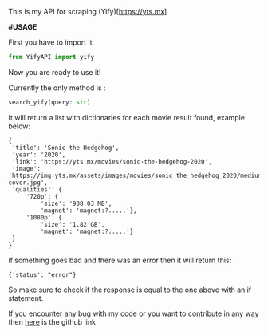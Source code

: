 This is my API for scraping (Yify)[https://yts.mx]

**#USAGE**

First you have to import it.

```python
from YifyAPI import yify
```

Now you are ready to use it!

Currently the only method is :

```python 
search_yify(query: str)
```

It will return a list with dictionaries for each movie result found, example below:

```
{
 'title': 'Sonic the Hedgehog', 
 'year': '2020', 
 'link': 'https://yts.mx/movies/sonic-the-hedgehog-2020', 
 'image': 'https://img.yts.mx/assets/images/movies/sonic_the_hedgehog_2020/medium-cover.jpg', 
 'qualities': {
     '720p': {
         'size': '908.03 MB', 
         'magnet': 'magnet:?.....'}, 
     '1080p': {
         'size': '1.82 GB', 
         'magnet': 'magnet:?.....'}
 }
}
```

if something goes bad and there was an error then it will return this:

```
{'status': "error"}
```

So make sure to check if the response is equal to the one above with an if statement.



If you encounter any bug with my code or you want to contribute in any way then [here](https://github.com/ArjixGamer/YifyAPI) is the github link
